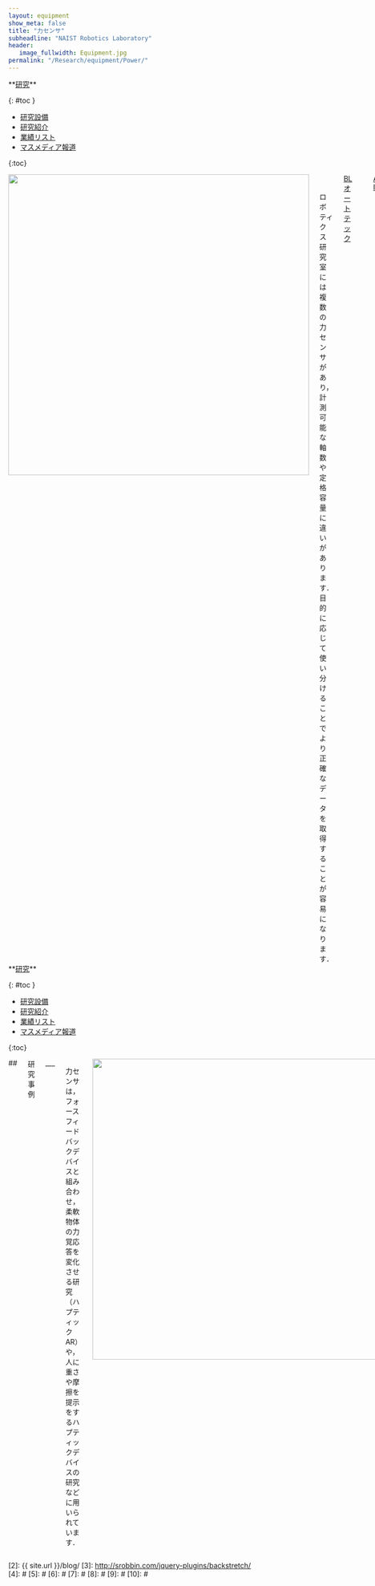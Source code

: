 ```yaml
---
layout: equipment
show_meta: false
title: "力センサ"
subheadline: "NAIST Robotics Laboratory"
header:
   image_fullwidth: Equipment.jpg
permalink: "/Research/equipment/Power/"
---
```


<div class="row">
<div class="medium-4 medium-push-8 columns" markdown="1">
<div class="panel radius" markdown="1">
**<a href="{{ site.url }}{{ site.baseurl }}/Research/">研究</a>**

{: #toc }
*  <a href="{{ site.url }}{{ site.baseurl }}/Research/equipment/">研究設備</a>  
*  <a href="{{ site.url }}{{ site.baseurl }}/Research/topics/">研究紹介</a>  
*  <a href="{{ site.url }}{{ site.baseurl }}/Research/publication/">業績リスト</a>  
*  <a href="{{ site.url }}{{ site.baseurl }}/Research/press/">マスメディア報道</a>  

{:toc}
</div>
</div><!-- /.medium-4.columns -->

<div class="medium-8 medium-pull-4 columns" markdown="1">
<div style="text-align:center">
<img class="t50" src="{{ site.urlimg }}powerSen.jpg" alt="" style="width: 600px;" style="height: 350px;">
</div>
<br/>
<br/>
ロボティクス研究室には複数の力センサがあり，計測可能な軸数や定格容量に違いがあります．目的に応じて使い分けることでより正確なデータを取得することが容易になります．  
<br/>
<a href="https://www.bl-autotec.co.jp/">BLオートテック</a>
<br/>
<a href="https://www.ati-ia.com/products/ft/sensors.aspx">ATI Industrial</a>
<br/>
<a href="http://www.tecgihan.co.jp/">テック技販</a>  

</div>
</div><!-- /.row -->

<div class="row">
<div class="medium-4 medium-push-8 columns" markdown="1">
<div class="panel radius" markdown="1">
**<a href="{{ site.url }}{{ site.baseurl }}/Research/">研究</a>**

{: #toc }
*  <a href="{{ site.url }}{{ site.baseurl }}/Research/equipment/">研究設備</a>  
*  <a href="{{ site.url }}{{ site.baseurl }}/Research/topics/">研究紹介</a>  
*  <a href="{{ site.url }}{{ site.baseurl }}/Research/publication/">業績リスト</a>  
*  <a href="{{ site.url }}{{ site.baseurl }}/Research/press/">マスメディア報道</a>  

{:toc}
</div>
</div><!-- /.medium-4.columns -->

<div class="medium-8 medium-pull-4 columns" markdown="1">
## <span style="font-size: 100%">研究事例</span>
___

力センサは，フォースフィードバックデバイスと組み合わせ，柔軟物体の力覚応答を変化させる研究（ハプティックAR）や，人に重さや摩擦を提示をするハプティックデバイスの研究などに用いられています．
 
<div style="text-align:center">
<img class="t50" src="{{ site.urlimg }}hapticAR.jpg" alt="" style="width: 600px;" style="height: 350px;">
</div>
<br/>


## <span style="font-size: 100%">キーワード</span>
___
ヒューマンモデリング，ハプティック，ハプティックAR
</div> 
</div><!-- /.row -->



 [1]: http://kramdown.gettalong.org/converter/html.html#toc
 [2]: {{ site.url }}/blog/
 [3]: http://srobbin.com/jquery-plugins/backstretch/
 [4]: #
 [5]: #
 [6]: #
 [7]: #
 [8]: #
 [9]: #
 [10]: #
